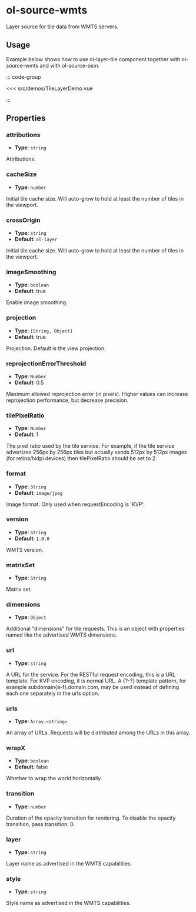 # ol-source-wmts

Layer source for tile data from WMTS servers.

<script setup>
import TileLayerDemo from "@demos/TileLayerDemo.vue"
</script>

<ClientOnly>
<TileLayerDemo />
</ClientOnly>

## Usage

Example below shows how to use ol-layer-tile component together with ol-source-wmts and with ol-source-osm.

::: code-group

<<< src/demos/TileLayerDemo.vue

:::

## Properties

### attributions

- **Type**: `string`

Attributions.

### cacheSize

- **Type**: `number`

Initial tile cache size. Will auto-grow to hold at least the number of tiles in the viewport.

### crossOrigin

- **Type**: `string`
- **Default**: `ol-layer`

Initial tile cache size. Will auto-grow to hold at least the number of tiles in the viewport.

### imageSmoothing

- **Type**: `boolean `
- **Default**: true

Enable image smoothing.

### projection

- **Type**: `[String, Object]`
- **Default**: true

Projection. Default is the view projection.

### reprojectionErrorThreshold

- **Type**: `Number`
- **Default**: 0.5

Maximum allowed reprojection error (in pixels). Higher values can increase reprojection performance, but decrease precision.

### tilePixelRatio

- **Type**: `Number`
- **Default**: 1

The pixel ratio used by the tile service. For example, if the tile service advertizes 256px by 256px tiles but actually sends 512px by 512px images (for retina/hidpi devices) then tilePixelRatio should be set to 2.

### format

- **Type**: `String`
- **Default**: `image/jpeg`

Image format. Only used when requestEncoding is 'KVP'.

### version

- **Type**: `String`
- **Default**: `1.0.0`

WMTS version.

### matrixSet

- **Type**: `String`

Matrix set.

### dimensions

- **Type**: `Object`

Additional "dimensions" for tile requests. This is an object with properties named like the advertised WMTS dimensions.

### url

- **Type**: `string`

A URL for the service. For the RESTful request encoding, this is a URL template. For KVP encoding, it is normal URL. A {?-?} template pattern, for example subdomain{a-f}.domain.com, may be used instead of defining each one separately in the urls option.

### urls

- **Type**: `Array.<string>`

An array of URLs. Requests will be distributed among the URLs in this array.

### wrapX

- **Type**: `boolean `
- **Default**: false

Whether to wrap the world horizontally.

### transition

- **Type**: `number`

Duration of the opacity transition for rendering. To disable the opacity transition, pass transition: 0.

### layer

- **Type**: `string`

Layer name as advertised in the WMTS capabilities.

### style

- **Type**: `string`

Style name as advertised in the WMTS capabilities.
